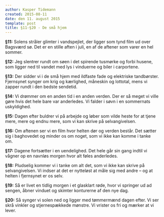 ```yaml
---
author: Kasper Tidemann
created: 2015-08-11
date: den 11. august 2015
template: post
title: §11-§20 - De små hjem
---
```


**§11:** Solens stråler glimter i vandspejlet, der ligger som tynd film ud over Bagsværd sø. Det er en stille aften i juli, en af de aftener som varer en hel sommer.

**§12:** Jeg slentrer rundt om søen i det spirende tusmørke og forbi husene, som ligger ned til vandet med lys i vinduerne og biler i carportene.

**§13:** Der sidder vi i de små hjem med ildfaste fade og elektriske tandbørster. Fjernsynet synger om krig og kærlighed, måneskin og lottotal, mens vi zapper rundt i den bedste sendetid.

**§14:** Vi drømmer om en anden tid i en anden verden. Der er så meget vi ville gøre hvis det hele bare var anderledes. Vi falder i søvn i en sommernats uskyldighed.

**§15:** Dagen efter buldrer vi på arbejde og løber som vilde heste for at tjene mere, mere og endnu mere, som vi kan skrive på selvangivelsen.

**§16:** Om aftenen ser vi en film hvor helten dør og verden består. Det sætter sig i baghovedet og minder os om noget, som vi ikke kan komme i tanke om.

**§17:** Dagene fortsætter i en uendelighed. Det hele går sin gang indtil vi vågner op en navnløs morgen hvor alt føles anderledes.

**§18:** Pludselig kommer vi i tanke om alt det, som vi ikke kan skrive på selvangivelsen. Vi indser at det er nytteløst at måle sig med andre – og at helten i fjernsynet er os selv.

**§19:** Så er livet en tidlig morgen i et glasklart røde, hvor vi springer ud ad sengen, åbner vinduet og skimter konturerne af den nye dag.

**§20:** Så synger vi solen ned og ligger med tømmermænd dagen efter. Vi ser skrå vinkler og stjernespækkede mønstre. Vi vrister os fri og mærker at vi lever.